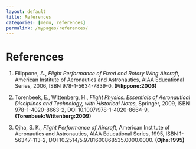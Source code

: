 ```yaml
---
layout: default
title: References
categories: [menu, references]
permalink: /mypages/references/
---
```


# References

1.  Filippone, A.,
    *Flight Performance of Fixed and Rotary Wing Aircraft*,
    American Institute of Aeronautics and Astronautics, AIAA Educational Series, 2006,
    ISBN 978-1-5634-7839-0. **(Filippone:2006)**

2.  Torenbeek, E., Wittenberg, H.,
    *Flight Physics. Essentials of Aeronautical Disciplines and Technology, with Historical Notes*,
    Springer, 2009,
    ISBN 978-1-4020-8663-2, DOI 10.1007/978-1-4020-8664-9,
    **(Torenbeek:Wittenberg:2009)**

3.  Ojha, S. K., *Flight Performance of Aircraft*,
    American Institute of Aeronautics and Astronautics, AIAA Educational Series, 1995,
    ISBN 1-56347-113-2, DOI 10.2514/5.9781600868535.0000.0000. **(Ojha:1995)**
